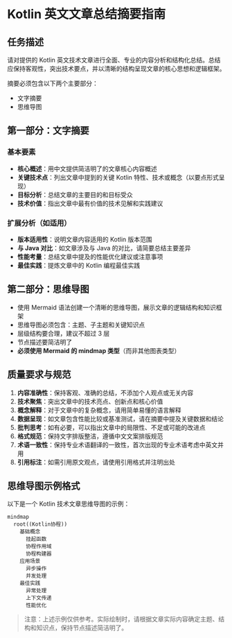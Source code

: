 # Kotlin 英文文章总结摘要指南

## 任务描述

请对提供的 Kotlin 英文技术文章进行全面、专业的内容分析和结构化总结。总结应保持客观性，突出技术要点，并以清晰的结构呈现文章的核心思想和逻辑框架。

摘要必须包含以下两个主要部分：

- 文字摘要
- 思维导图

## 第一部分：文字摘要

### 基本要素

- **核心概述**：用中文提供简洁明了的文章核心内容概述
- **关键技术点**：列出文章中提到的关键 Kotlin 特性、技术或概念（以要点形式呈现）
- **目标分析**：总结文章的主要目的和目标受众
- **技术价值**：指出文章中最有价值的技术见解和实践建议

### 扩展分析（如适用）

- **版本适用性**：说明文章内容适用的 Kotlin 版本范围
- **与 Java 对比**：如文章涉及与 Java 的对比，请简要总结主要差异
- **性能考量**：总结文章中提及的性能优化建议或注意事项
- **最佳实践**：提炼文章中的 Kotlin 编程最佳实践

## 第二部分：思维导图

- 使用 Mermaid 语法创建一个清晰的思维导图，展示文章的逻辑结构和知识框架
- 思维导图必须包含：主题、子主题和关键知识点
- 层级结构要合理，建议不超过 3 层
- 节点描述要简洁明了
- **必须使用 Mermaid 的 mindmap 类型**（而非其他图表类型）

## 质量要求与规范

1. **内容准确性**：保持客观、准确的总结，不添加个人观点或无关内容
2. **技术聚焦**：突出文章中的技术亮点、创新点和核心价值
3. **概念解释**：对于文章中的复杂概念，请用简单易懂的语言解释
4. **数据呈现**：如文章包含性能比较或基准测试，请在摘要中提及关键数据和结论
5. **批判思考**：如有必要，可以指出文章中的局限性、不足或可能的改进点
6. **格式规范**：保持文字排版整洁，遵循中文文案排版规范
7. **术语一致性**：保持专业术语翻译的一致性，首次出现的专业术语考虑中英文并用
8. **引用标注**：如需引用原文观点，请使用引用格式并注明出处

## 思维导图示例格式

以下是一个 Kotlin 技术文章思维导图的示例：

```mermaid
mindmap
  root((Kotlin协程))
    基础概念
      挂起函数
      协程作用域
      协程构建器
    应用场景
      异步操作
      并发处理
    最佳实践
      异常处理
      上下文传递
      性能优化
```

> 注意：上述示例仅供参考。实际绘制时，请根据文章实际内容确定主题、结构和知识点，保持节点描述简洁明了。
